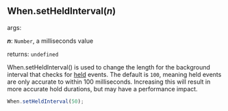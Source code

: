 ## When.setHeldInterval(*n*)

args:

***n***: `Number`, a milliseconds value

returns: `undefined`

When.setHeldInterval() is used to change the length for the background interval that checks for [held](../../features/events/#held) events.  The default is `100`, meaning held events are only accurate to within 100 milliseconds. Increasing this will result in more accurate hold durations, but may have a performance impact.

```javascript
When.setHeldInterval(50);
```